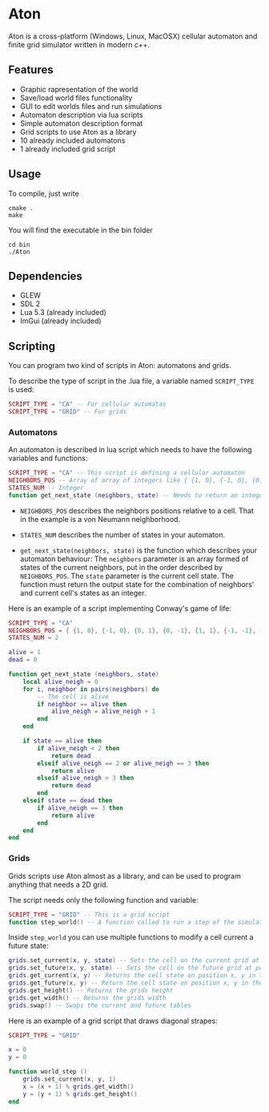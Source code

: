 # Aton
Aton is a cross-platform (Windows, Linux, MacOSX) cellular automaton and finite grid simulator written in modern c++.

## Features
* Graphic rapresentation of the world
* Save/load world files functionality
* GUI to edit worlds files and run simulations
* Automaton description via lua scripts
* Simple automaton description format
* Grid scripts to use Aton as a library
* 10 already included automatons
* 1 already included grid script

## Usage
To compile, just write

```
cmake .
make
```

You will find the executable in the bin folder

```
cd bin
./Aton
```

## Dependencies
* GLEW
* SDL 2
* Lua 5.3 (already included)
* ImGui (already included)

## Scripting
You can program two kind of scripts in Aton: automatons and grids.

To describe the type of script in the .lua file, a variable named `SCRIPT_TYPE` is used:

```lua
SCRIPT_TYPE = "CA" -- For cellular automatas
SCRIPT_TYPE = "GRID" -- For grids
```

### Automatons

An automaton is described in lua script which needs to have the following variables and functions:

```lua
SCRIPT_TYPE = "CA" -- This script is defining a cellular automaton
NEIGHBORS_POS -- Array of array of integers like { {1, 0}, {-1, 0}, {0, 1}, {0, -1} }
STATES_NUM -- Integer
function get_next_state (neighbors, state) -- Needs to return an integer
```

* `NEIGHBORS_POS` describes the neighbors positions relative to a cell. That in the example is a von Neumann neighborhood.

* `STATES_NUM` describes the number of states in your automaton.

* ```get_next_state(neighbors, state)``` is the function which describes your automaton behaviour:
The `neighbors` parameter is an array formed of states of the current neighbors, put in the order described by `NEIGHBORS_POS`.
The `state` parameter is the current cell state.
The function must return the output state for the combination of neighbors' and current cell's states as an integer.

Here is an example of a script implementing Conway's game of life:
```lua
SCRIPT_TYPE = "CA"
NEIGHBORS_POS = { {1, 0}, {-1, 0}, {0, 1}, {0, -1}, {1, 1}, {-1, -1}, {-1, 1}, {1, -1} }
STATES_NUM = 2

alive = 1
dead = 0

function get_next_state (neighbors, state)
    local alive_neigh = 0
    for i, neighbor in pairs(neighbors) do
        -- The cell is alive
        if neighbor == alive then
            alive_neigh = alive_neigh + 1
        end
    end

    if state == alive then
        if alive_neigh < 2 then
            return dead
        elseif alive_neigh == 2 or alive_neigh == 3 then
            return alive
        elseif alive_neigh > 3 then
            return dead
        end
    elseif state == dead then
        if alive_neigh == 3 then
            return alive
        end
    end
end
```

### Grids

Grids scripts use Aton almost as a library, and can be used to program anything that needs a 2D grid.

The script needs only the following function and variable:

```lua
SCRIPT_TYPE = "GRID" -- This is a grid script
function step_world() -- A function called to run a step of the simulation
```

Inside `step_world` you can use multiple functions to modify a cell current a future state:

```lua
grids.set_current(x, y, state) -- Sets the cell on the current grid at position x, y to state
grids.set_future(x, y, state) -- Sets the cell on the future grid at position x, y to state
grids.get_current(x, y) -- Returns the cell state on position x, y in the current grid
grids.get_future(x, y) -- Return the cell state on position x, y in the future grid
grids.get_height() -- Returns the grids height
grids.get_width() -- Returns the grids width
grids.swap() -- Swaps the current and future tables
```

Here is an example of a grid script that draws diagonal strapes:

```lua
SCRIPT_TYPE = "GRID"

x = 0
y = 0

function world_step ()
    grids.set_current(x, y, 1)
    x = (x + 1) % grids.get_width()
    y = (y + 1) % grids.get_height()
end
```